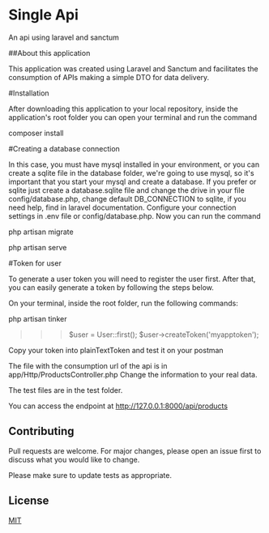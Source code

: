 # Single Api
An api using laravel and sanctum

##About this application

This application was created using Laravel and Sanctum and facilitates the consumption of
APIs making a simple DTO for data delivery.

#Installation

After downloading this application to your local repository,
inside the application's root folder you can open your terminal
and run the command

composer install

#Creating a database connection

In this case, you must have mysql installed in your environment,
or you can create a sqlite file in the database folder,
we're going to use mysql, so it's important that you start your
mysql and create a database. If you prefer or sqlite just
create a database.sqlite file and change the drive in your file
config/database.php, change default DB_CONNECTION to sqlite, 
if you need help, find in laravel documentation.
Configure your connection settings in .env file or config/database.php.
Now you can run the command

php artisan migrate

php artisan serve

#Token for user

To generate a user token you will need to register the user first.
After that, you can easily generate a token by following the steps below.

On your terminal, inside the root folder, run the following commands:

php artisan tinker

>>> $user = User::first();
>>> $user->createToken('myapptoken');

Copy your token into plainTextToken and test it on your postman

The file with the consumption url of the api is in app/Http/ProductsController.php
Change the information to your real data.

The test files are in the test folder.

You can access the endpoint at http://127.0.0.1:8000/api/products

## Contributing
Pull requests are welcome. For major changes, please open an issue first to discuss what you would like to change.

Please make sure to update tests as appropriate.

## License
[MIT](https://choosealicense.com/licenses/mit/)




